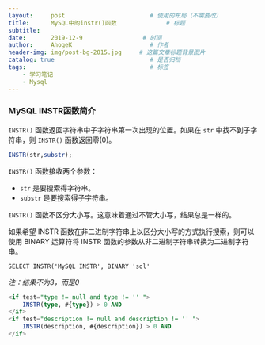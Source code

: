 ```yaml
---
layout:     post                        # 使用的布局（不需要改）
title:      MySQL中的instr()函数              # 标题
subtitle:   
date:       2019-12-9                 # 时间
author:     AhogeK                      # 作者
header-img: img/post-bg-2015.jpg     # 这篇文章标题背景图片
catalog: true                           # 是否归档
tags:                                   # 标签
    - 学习笔记
    - Mysql
---
```

### MySQL INSTR函数简介

``INSTR()`` 函数返回字符串中子字符串第一次出现的位置。如果在 ``str`` 中找不到子字符串，则 ``INSTR()`` 函数返回零(0)。

```sql
INSTR(str,substr);
```

``INSTR()`` 函数接收两个参数：
* ``str`` 是要搜索得字符串。
* ``substr`` 是要搜索得子字符串。

``INSTR()`` 函数不区分大小写。这意味着通过不管大小写，结果总是一样的。

如果希望 INSTR 函数在非二进制字符串上以区分大小写的方式执行搜索，则可以使用 BINARY 运算符将 INSTR 函数的参数从非二进制字符串转换为二进制字符串。

``SELECT INSTR('MySQL INSTR', BINARY 'sql'``

*注：结果不为3，而是0*

```sql
<if test="type != null and type != '' ">
    INSTR(type, #{type}) > 0 AND
</if>
<if test="description != null and description != '' ">
    INSTR(description, #{description}) > 0 AND
</if>
```